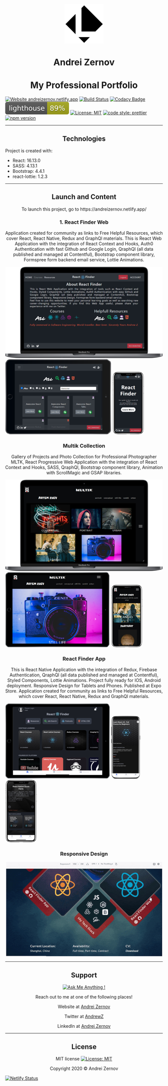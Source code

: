 <div align="center">
<img src="./public/logoBlack.png"></img>
</div>

<h1 align="center">Andrei Zernov</h1>
<h1 align="center">My Professional Portfolio</h1>

[![Website andreizernov.netlify.app](https://img.shields.io/website-up-down-green-red/http/perso.crans.org.svg)](https://andreizernov.netlify.app/)
[![Build Status](https://travis-ci.com/AndreiZernov/Portfolio.svg?branch=master)](https://travis-ci.com/AndreiZernov/Portfolio)
[![Codacy Badge](https://api.codacy.com/project/badge/Grade/f35798e9b8ab45c49600f5b66cd61abe)](https://www.codacy.com/manual/AndreiZernov/multik?utm_source=github.com&utm_medium=referral&utm_content=AndreiZernov/multik&utm_campaign=Badge_Grade) <img src="./test_results/lighthouse.svg"> [![License: MIT](https://img.shields.io/badge/License-MIT-yellow.svg)](https://github.com/AndreiZernov/react-finder/blob/master/LICENSE)
[![code style: prettier](https://img.shields.io/badge/code_style-prettier-ff69b4.svg?style=flat-square)](https://github.com/prettier/prettier)
[![npm version](https://badge.fury.io/js/npm.svg)](https://badge.fury.io/js/npm)

---

<h2 align="center">Technologies</h2>

Project is created with:

<ul>
  <li>React: 16.13.0</li>
  <li>SASS: 4.13.1</li>
  <li>Bootstrap: 4.4.1</li>
  <li>react-lottie: 1.2.3</li>
</ul>

---

<h2 align="center"> Launch and Content</h2>

<p align="center">To launch this project, go to https://andreizernov.netlify.app/</p>

<h3 align="center"> 1. React Finder Web </h3>

<p align="center">Application created for community as links to Free Helpful Resources, which cover React, React Native, Redux and GraphQl materials. This is React Web Application with the integration of React Context and Hooks, Auth0 Authentication with fast Github and Google Login, QraphQl (all data published and managed at Contentful), Bootstrap component library, Formspree form backend email service, Lottie Animations.</p>

<div style={{width: "80%"}} className="device-images">
  <img id="laptop" src="./src/assets/macbook-reactfinder.png" alt="laptop" />
  <img id="tablet" src="./src/assets/ipad-reactfinder.png" alt="tablet" />
  <img id="phone" src="./src/assets/iphone-reactfinder.png" alt="phone" />
</div>

<h3 align="center">Multik Collection</h3>

<p align="center">Gallery of Projects and Photo Collection for Professional Photographer MLTK, React Progressive Web Application with the integration of React Context and Hooks, SASS, QraphQl, Bootstrap component library, Animation with ScrollMagic and GSAP libraries.</p>

<div style={{width: "80%"}} className="device-images">
  <img id="laptop" src="./src/assets/macbook-multik.png" alt="laptop" />
  <img id="tablet" src="./src/assets/ipad-multik.png" alt="tablet" />
  <img id="phone" src="./src/assets/iphone-multik.png" alt="phone" />
</div>

<h3 align="center">React Finder App</h3>

<p align="center">This is React Native Application with the integration of Redux, Firebase Authentication, QraphQl (all data published and managed at Contentful), Styled Components, Lottie Animations. Project fully ready for IOS, Android deployment. Responsive Design for Tablets and Phones. Published at Expo Store. Application created for community as links to Free Helpful Resources, which cover React, React Native, Redux and GraphQl materials.</p>

<div style={{width: "80%"}} className="device-images">
  <img id="tablet" src="./src/assets/ipad-reactnative.png" alt="tablet" />
  <img id="laptop" src="./src/assets/galaxy-reactnative.png" alt="galaxy" />
  <img id="phone" src="./src/assets/iphone-reactnative.png" alt="iphone" />

</div>

</div>

<h3 align="center">Responsive Design</h3>

<div align="center">
  <img src="./src/assets/readme.gif">
</div>

---

<div align="center">

<h2> Support</h2>

[![Ask Me Anything !](https://img.shields.io/badge/Ask%20me-anything-1abc9c.svg)](https://github.com/AndreiZernov)

Reach out to me at one of the following places!

Website at [Andrei Zernov](https://andreizernov.netlify.app/)

Twitter at [AndrewZ](https://twitter.com/AndrewZer)

LinkedIn at [Andrei Zernov](https://www.linkedin.com/in/andrei-zernov/)

---

<h2> License</h2>

MIT license [![License: MIT](https://img.shields.io/badge/License-MIT-yellow.svg)](https://github.com/AndreiZernov/react-finder/blob/master/LICENSE)

Copyright 2020 © Andrei Zernov

</div>

[![Netlify Status](https://api.netlify.com/api/v1/badges/4e24626d-c68b-4a15-b752-6db90f912d91/deploy-status)](https://app.netlify.com/sites/andreizernov/deploys)
